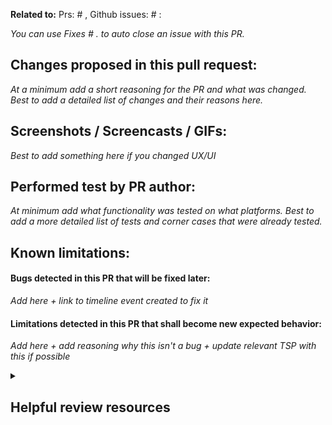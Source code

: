 **Related to:** Prs: # , Github issues: # :

*You can use Fixes # . to auto close an issue with this PR.*

<h2>Changes proposed in this pull request:</h2>

*At a minimum add a short reasoning for the PR and what was changed. Best to add a detailed list of changes and their reasons here.*

<h2>Screenshots / Screencasts / GIFs:</h2>

*Best to add something here if you changed UX/UI*

<h2>Performed test by PR author:</h2>

*At minimum add what functionality was tested on what platforms. Best to add a more detailed list of tests and corner cases that were already tested.*

<h2>Known limitations:</h2>

<h4>Bugs detected in this PR that will be fixed later:</h4>

*Add here + link to timeline event created to fix it*

<h4>Limitations detected in this PR that shall become new expected behavior:</h4>

*Add here + add reasoning why this isn't a bug + update relevant TSP with this if possible*

<details>
<summary><h2>Helpful review resources</h2></summary>

<h4>Questions to ask yourself when reviewing:</h4>

* Do I understand which problem the merge request will solve?
* Is the work I see complete?
  * No bugs or open corner cases?
  * Is all the needed documentation there?
  * Is the UX/UI according to a mockup by the UX designer or as discussed in the team? Or is it small/simple enough to be decided between myself  and the PR author alone?
  * Are all the user visible messages small and sane or discussed with the UX designer and translatable?
  * Are all dialogs working in the dialogs debug setup?
* Have I tested the code at least once on all relevant use cases, platforms and with mocklink, SITL or an actual plane as necessary or have I double checked with the PR author that this has happened?
* Is the code quality according to coding guidelines?
* Small-but-annoying stuff like typos etc.

<h4>Reactions to review findings:</h4>

* **Opinion Piece**
  * Add [OP] to your comment
  * Code that is OK like it is but could be solved otherwise.
* **Just-do-it**
  * Add [JDI] to your comment
  * Trivial stuff like typos that can be fixed without further review.
* **Regular finding**
  * Add a normal comment
  * A finding that needs changing and discussion. The author is supposed to fix it and let it be reviewed again.
* **Blocker**
  * Add a normal comment and discuss offline asap
  * A finding that the reviewer considers going against good practices or fundamentally flawed. Severe rewriting and fixing are in order
* **Praise**
  * Add an emoji ;)
  * If the code is awesome, give feedback

</details>
